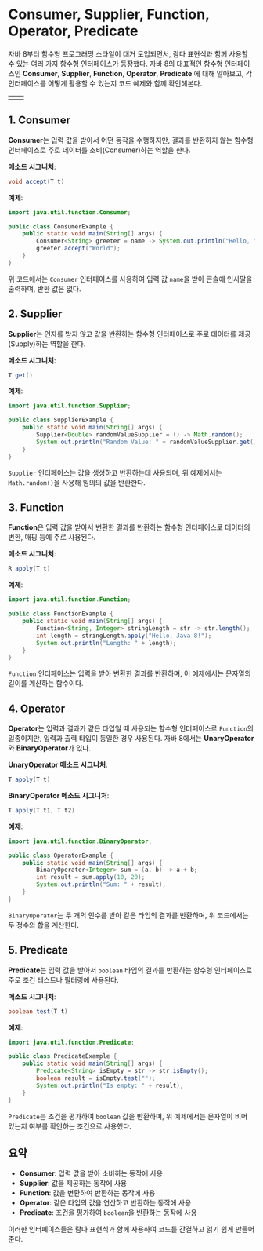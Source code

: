 # Consumer, Supplier, Function, Operator, Predicate

자바 8부터 함수형 프로그래밍 스타일이 대거 도입되면서, 람다 표현식과 함께 사용할 수 있는 여러 가지 함수형 인터페이스가 등장했다. 자바 8의 대표적인 함수형 인터페이스인 **Consumer**, **Supplier**, **Function**, **Operator**, **Predicate** 에 대해 알아보고, 각 인터페이스를 어떻게 활용할 수 있는지 코드 예제와 함께 확인해본다.


|     |     |
| --- | --- |
|     |     |


## 1. Consumer

**Consumer**는 입력 값을 받아서 어떤 동작을 수행하지만, 결과를 반환하지 않는 함수형 인터페이스로 주로 데이터를 소비(Consumer)하는 역할을 한다.

**메소드 시그니처**:
```java
void accept(T t)
```

**예제**:
```java
import java.util.function.Consumer;

public class ConsumerExample {
    public static void main(String[] args) {
        Consumer<String> greeter = name -> System.out.println("Hello, " + name + "!");
        greeter.accept("World");
    }
}
```

위 코드에서는 `Consumer` 인터페이스를 사용하여 입력 값 `name`을 받아 콘솔에 인사말을 출력하며, 반환 값은 없다.

## 2. Supplier

**Supplier**는 인자를 받지 않고 값을 반환하는 함수형 인터페이스로 주로 데이터를 제공(Supply)하는 역할을 한다.

**메소드 시그니처**:
```java
T get()
```

**예제**:
```java
import java.util.function.Supplier;

public class SupplierExample {
    public static void main(String[] args) {
        Supplier<Double> randomValueSupplier = () -> Math.random();
        System.out.println("Random Value: " + randomValueSupplier.get());
    }
}
```

 `Supplier` 인터페이스는 값을 생성하고 반환하는데 사용되며, 위 예제에서는 `Math.random()`을 사용해 임의의 값을 반환한다.

## 3. Function

**Function**은 입력 값을 받아서 변환한 결과를 반환하는 함수형 인터페이스로 데이터의 변환, 매핑 등에 주로 사용된다.

**메소드 시그니처**:
```java
R apply(T t)
```

**예제**:
```java
import java.util.function.Function;

public class FunctionExample {
    public static void main(String[] args) {
        Function<String, Integer> stringLength = str -> str.length();
        int length = stringLength.apply("Hello, Java 8!");
        System.out.println("Length: " + length);
    }
}
```

 `Function` 인터페이스는 입력을 받아 변환한 결과를 반환하며, 이 예제에서는 문자열의 길이를 계산하는 함수이다.

## 4. Operator

**Operator**는 입력과 결과가 같은 타입일 때 사용되는 함수형 인터페이스로  `Function`의 일종이지만, 입력과 출력 타입이 동일한 경우 사용된다. 자바 8에서는 **UnaryOperator**와 **BinaryOperator**가 있다.

**UnaryOperator 메소드 시그니처**:
```java
T apply(T t)
```

**BinaryOperator 메소드 시그니처**:
```java
T apply(T t1, T t2)
```

**예제**:
```java
import java.util.function.BinaryOperator;

public class OperatorExample {
    public static void main(String[] args) {
        BinaryOperator<Integer> sum = (a, b) -> a + b;
        int result = sum.apply(10, 20);
        System.out.println("Sum: " + result);
    }
}
```

`BinaryOperator`는 두 개의 인수를 받아 같은 타입의 결과를 반환하며, 위 코드에서는 두 정수의 합을 계산한다.

## 5. Predicate

**Predicate**는 입력 값을 받아서 `boolean` 타입의 결과를 반환하는 함수형 인터페이스로 주로 조건 테스트나 필터링에 사용된다.

**메소드 시그니처**:
```java
boolean test(T t)
```

**예제**:
```java
import java.util.function.Predicate;

public class PredicateExample {
    public static void main(String[] args) {
        Predicate<String> isEmpty = str -> str.isEmpty();
        boolean result = isEmpty.test("");
        System.out.println("Is empty: " + result);
    }
}
```

`Predicate`는 조건을 평가하여 `boolean` 값을 반환하며, 위 예제에서는 문자열이 비어 있는지 여부를 확인하는 조건으로 사용했다.

## 요약

- **Consumer**: 입력 값을 받아 소비하는 동작에 사용
- **Supplier**: 값을 제공하는 동작에 사용
- **Function**: 값을 변환하여 반환하는 동작에 사용
- **Operator**: 같은 타입의 값을 연산하고 반환하는 동작에 사용
- **Predicate**: 조건을 평가하여 `boolean`을 반환하는 동작에 사용

이러한 인터페이스들은 람다 표현식과 함께 사용하여 코드를 간결하고 읽기 쉽게 만들어 준다. 

